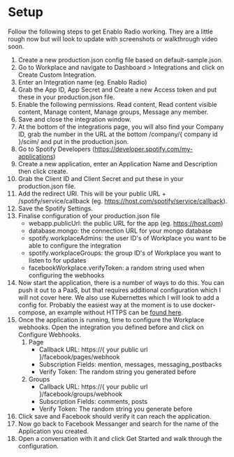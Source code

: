 # Setup

Follow the following steps to get Enablo Radio working. They are a little rough now but will look to update with screenshots or walkthrough video soon.

1. Create a new production.json config file based on default-sample.json.
2. Go to Workplace and navigate to Dashboard > Integrations and click on Create Custom Integration.
3. Enter an Integration name (eg. Enablo Radio) 
4. Grab the App ID, App Secret and Create a new Access token and put these in your production.json file.
5. Enable the following permissions. Read content, Read content visible content, Manage content, Manage groups, Message any member.
6. Save and close the integration window.
7. At the bottom of the integrations page, you will also find your Company ID, grab the number in the URL at the bottom /company/{ company id }/scim/ and put in the production.json.
8. Go to Spotify Developers (https://developer.spotify.com/my-applications)
9. Create a new application, enter an Application Name and Description then click create.
10. Grab the Client ID and Client Secret and put these in your production.json file.
12. Add the redirect URI. This will be your public URL + /spotify/service/callback (eg. https://host.com/spotify/service/callback).
13. Save the Spotify Settings.
14. Finalise configuration of your production.json file
    * webapp.publicUrl: the public URL for the app (eg. https://host.com)
    * database.mongo: the connection URL for your mongo database
    * spotify.workplaceAdmins: the user ID's of Workplace you want to be able to configure the integration
    * spotify.workplaceGroups: the group ID's of Workplace you want to listen to for updates
    * facebookWorkplace.verifyToken: a random string used when configuring the webhooks
15. Now start the application, there is a number of ways to do this. You can push it out to a PaaS, but that requires additional configuration which I will not cover here. We also use Kubernettes which I will look to add a config for. Probably the easiest way at the moment is to use docker-compose, an example without HTTPS can be [found here](https://gist.github.com/enablo-dev/f7901ae194ddee3d7ecebb70b3c392c1).
16. Once the application is running, time to configure the Workplace webhooks. Open the integration you defined before and click on Configure Webhooks.
    1. Page
        * Callback URL: https://{ your public url }/facebook/pages/webhook
        * Subscription Fields: mention, messages, messaging_postbacks
        * Verify Token: The random string you generated before
    2. Groups
        * Callback URL: https://{ your public url }/facebook/groups/webhook
        * Subscription Fields: comments, posts
        * Verify Token: The random string you generate before
17. Click save and Facebook should verify it can reach the application.
18. Now go back to Facebook Messanger and search for the name of the Application you created.
19. Open a conversation with it and click Get Started and walk through the configuration.

